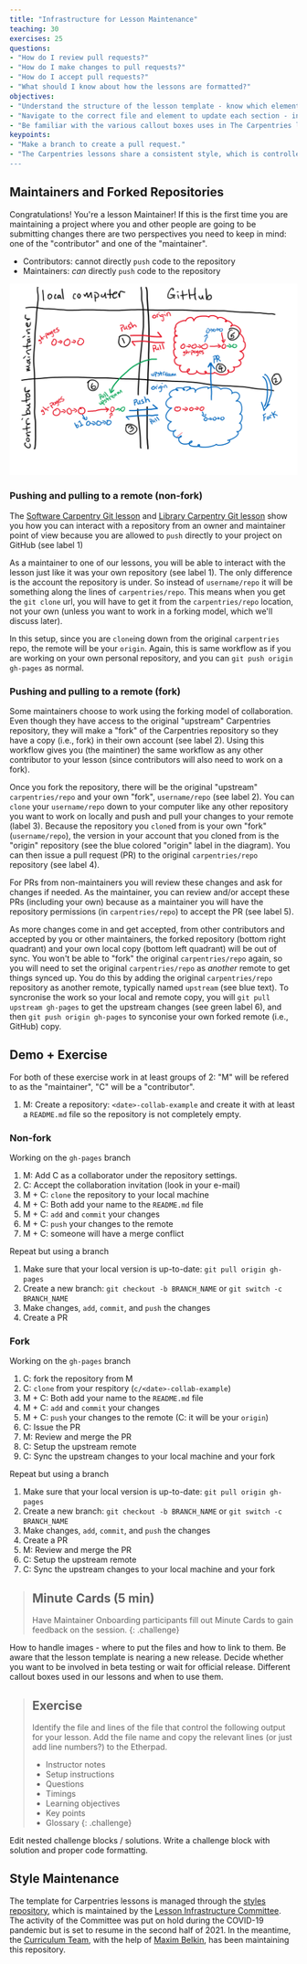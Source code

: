 ```yaml
---
title: "Infrastructure for Lesson Maintenance"
teaching: 30
exercises: 25
questions:
- "How do I review pull requests?"
- "How do I make changes to pull requests?"
- "How do I accept pull requests?"
- "What should I know about how the lessons are formatted?"
objectives:
- "Understand the structure of the lesson template - know which elements generate the various parts of the lesson page." 
- "Navigate to the correct file and element to update each section - including instructor notes, setup, questions, timings, learning objectives, key points, and glossary."
- "Be familiar with the various callout boxes uses in The Carpentries lesson template and be able to use them appropriately." 
keypoints:
- "Make a branch to create a pull request."
- "The Carpentries lessons share a consistent style, which is controlled by [styles](https://github.com/carpentries/styles) and documented in the [lesson-example](https://carpentries.github.io/lesson-example/)
---
```


## Maintainers and Forked Repositories

Congratulations! You're a lesson Maintainer!
If this is the first time you are maintaining a project where you and other people are going to be submitting changes
there are two perspectives you need to keep in mind:
one of the "contributor" and one of the "maintainer".

- Contributors: cannot directly `push` code to the repository
- Maintainers: *can* directly `push` code to the repository

![](../fig/git-maintainer_contributor_diagram.png)

### Pushing and pulling to a remote (non-fork)

The 
[Software Carpentry Git lesson](https://swcarpentry.github.io/git-novice/) and
[Library Carpentry Git lesson](https://librarycarpentry.org/lc-git/)
show you how you can interact with a repository from an owner and maintainer point of view
because you are allowed to `push` directly to your project on GitHub (see label 1)

As a maintainer to one of our lessons,
you will be able to interact with the lesson just like it was your own repository (see label 1).
The only difference is the account the repository is under.
So instead of `username/repo` it will be something along the lines of `carpentries/repo`.
This means when you get the `git clone` url, you will have to get it from the `carpentries/repo` location,
not your own (unless you want to work in a forking model, which we'll discuss later).

In this setup, since you are `clone`ing down from the original `carpentries` repo,
the remote will be your `origin`.
Again, this is same workflow as if you are working on your own personal repository,
and you can `git push origin gh-pages` as normal.

### Pushing and pulling to a remote (fork)

Some maintainers choose to work using the forking model of collaboration.
Even though they have access to the original "upstream" Carpentries repository,
they will make a "fork" of the Carpentries repository so they have a copy (i.e., fork) in their own account
(see label 2).
Using this workflow gives you (the maintiner) the same workflow as any other contributor to your lesson
(since contributors will also need to work on a fork).

Once you fork the repository, there will be the original "upstream" `carpentries/repo` and your own "fork", `username/repo` (see label 2).
You can `clone` your `username/repo` down to your computer like any other repository you want to work on locally and push and pull your changes to your remote (label 3).
Because the repository you `clone`d from is your own "fork" (`username/repo`),
the version in your account that you cloned from is the "origin" repository (see the blue colored "origin" label in the diagram).
You can then issue a pull request (PR) to the original `carpentries/repo` repository (see label 4).

For PRs from non-maintainers you will review these changes and ask for changes if needed.
As the maintainer, you can review and/or accept these PRs (including your own)
because as a maintainer you will have the repository permissions (in `carpentries/repo`)
to accept the PR (see label 5).

As more changes come in and get accepted, from other contributors and accepted by you or other maintainers,
the forked repository (bottom right quadrant) and your own local copy (bottom left quadrant) will be out of sync.
You won't be able to "fork" the original `carpentries/repo` again, so you will need to set the original `carpentries/repo` as *another* remote to get things synced up.
You do this by adding the original `carpentries/repo` repository as another remote, typically named `upstream` (see blue text).
To syncronise the work so your local and remote copy, you will `git pull upstream gh-pages` to get the upstream changes (see green label 6),
and then `git push origin gh-pages` to synconise your own forked remote (i.e., GitHub) copy.

## Demo + Exercise

For both of these exercise work in at least groups of 2:
"M" will be refered to as the "maintainer", "C" will be a "contributor".

1. M: Create a repository: `<date>-collab-example` and create it with at least a `README.md` file so the repository is not completely empty.

### Non-fork

Working on the `gh-pages` branch

1. M: Add C as a collaborator under the repository settings.
2. C: Accept the collaboration invitation (look in your e-mail)
3. M + C: `clone` the repository to your local machine
4. M + C: Both add your name to the `README.md` file
5. M + C: `add` and `commit` your changes
6. M + C: `push` your changes to the remote
7. M + C: someone will have a merge conflict

Repeat but using a branch

1. Make sure that your local version is up-to-date: `git pull origin gh-pages`
2. Create a new branch: `git checkout -b BRANCH_NAME` or `git switch -c BRANCH_NAME`
3. Make changes, `add`, `commit`, and `push` the changes
4. Create a PR

### Fork

Working on the `gh-pages` branch

1. C: fork the repository from M
2. C: `clone` from your respitory (`c/<date>-collab-example`)
3. M + C: Both add your name to the `README.md` file
4. M + C: `add` and `commit` your changes
5. M + C: `push` your changes to the remote (C: it will be your `origin`)
6. C: Issue the PR
7. M: Review and merge the PR
8. C: Setup the upstream remote
9. C: Sync the upstream changes to your local machine and your fork

Repeat but using a branch

1. Make sure that your local version is up-to-date: `git pull origin gh-pages`
2. Create a new branch: `git checkout -b BRANCH_NAME` or `git switch -c BRANCH_NAME`
3. Make changes, `add`, `commit`, and `push` the changes
4. Create a PR
5. M: Review and merge the PR
6. C: Setup the upstream remote
7. C: Sync the upstream changes to your local machine and your fork

> ## Minute Cards (5 min)
> Have Maintainer Onboarding participants fill out Minute Cards to gain feedback on the session.
{: .challenge}



How to handle images - where to put the files and how to link to them.
Be aware that the lesson template is nearing a new release. Decide whether you want to be involved in beta testing or wait for official release. 
Different callout boxes used in our lessons and when to use them. 

> ## Exercise
> Identify the file and lines of the file that control the following output for your lesson. Add the file name and copy the relevant lines 
> (or just add line numbers?) to the Etherpad. 
> - Instructor notes
> - Setup instructions
> - Questions
> - Timings
> - Learning objectives
> - Key points 
> - Glossary
{: .challenge}

Edit nested challenge blocks / solutions. 
Write a challenge block with solution and proper code formatting. 

## Style Maintenance

The template for Carpentries lessons is managed through the [styles
repository](https://github.com/swcarpentry/styles), which is maintained by the
[Lesson Infrastructure Committee](https://carpentries.org/lesson-infra/). The
activity of the Committee was put on hold during the COVID-19 pandemic but is
set to resume in the second half of 2021. In the meantime, the [Curriculum
Team](https://carpentries.org/core-team-projects/#curriculum-team), with the
help of [Maxim Belkin](https://github.com/maxim-belkin), has been maintaining
this repository.

